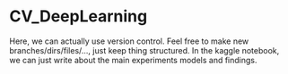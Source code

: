 # CV_DeepLearning

Here, we can actually use version control.
Feel free to make new branches/dirs/files/..., just keep thing structured.
In the kaggle notebook, we can just write about the main experiments models and findings.
